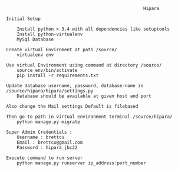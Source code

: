 														Hipara

	Initial Setup

		Install python > 3.4 with all dependencies like setuptools
		Install python-virtualenv
		MySql Database

	Create virtual Envirnment at path /source/
		virtualenv env

	Use virtual Environment using command at directory /source/
		source env/bin/activate
		pip install -r requirements.txt

	Update database username, password, database-name in /source/hipara/hipara/settings.py
		Database should be available at given host and port

	Also change the Mail settings Default is filebased

	Then go to path in virtual environment terminal /source/hipara/
		python manage.py migrate

	Super Admin Credentials :
		Username : brettcu
		Email : brettcu@gmail.com
		Password : hipara_jbc22

	Execute command to run server
		python manage.py runserver ip_address:port_number


